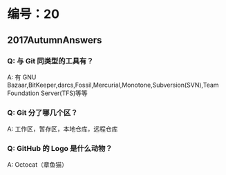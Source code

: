# 编号：20

## 2017AutumnAnswers

### Q: 与 Git 同类型的工具有？

A: 有 GNU Bazaar,BitKeeper,darcs,Fossil,Mercurial,Monotone,Subversion(SVN),Team Foundation Server(TFS)等等

### Q: Git 分了哪几个区？

A: 工作区，暂存区，本地仓库，远程仓库

### Q: GitHub 的 Logo 是什么动物？

A: Octocat（章鱼猫）